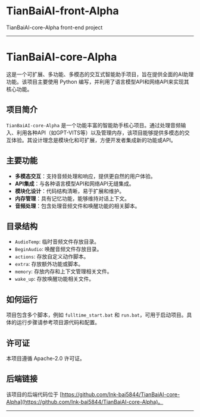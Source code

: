 # TianBaiAI-front-Alpha
TianBaiAI-core-Alpha front-end project

---

# TianBaiAI-core-Alpha

这是一个可扩展、多功能、多模态的交互式智能助手项目，旨在提供全面的AI助理功能。该项目主要使用 Python 编写，并利用了语言模型API和网络API来实现其核心功能。

## 项目简介

`TianBaiAI-core-Alpha` 是一个功能丰富的智能助手核心项目。通过处理音频输入、利用各种API（如GPT-VITS等）以及管理内存，该项目能够提供多模态的交互体验。其设计理念是模块化和可扩展，方便开发者集成新的功能或API。

## 主要功能

* **多模态交互**：支持音频处理和响应，提供更自然的用户体验。
* **API集成**：与各种语言模型API和网络API无缝集成。
* **模块化设计**：代码结构清晰，易于扩展和维护。
* **内存管理**：具有记忆功能，能够维持对话上下文。
* **音频处理**：包含处理音频文件和唤醒功能的相关脚本。

## 目录结构

* `AudioTemp`: 临时音频文件存放目录。
* `BeginAudio`: 唤醒音频文件存放目录。
* `actions`: 存放自定义动作脚本。
* `extra`: 存放额外功能或脚本。
* `memory`: 存放内存和上下文管理相关文件。
* `wake_up`: 存放唤醒功能相关文件。

## 如何运行

项目包含多个脚本，例如 `fulltime_start.bat` 和 `run.bat`，可用于启动项目。具体的运行步骤请参考项目源代码和配置。

## 许可证

本项目遵循 Apache-2.0 许可证。

## 后端链接

该项目的后端代码位于 [https://github.com/Ink-bai5844/TianBaiAI-core-Alpha](https://github.com/Ink-bai5844/TianBaiAI-core-Alpha)。

---
